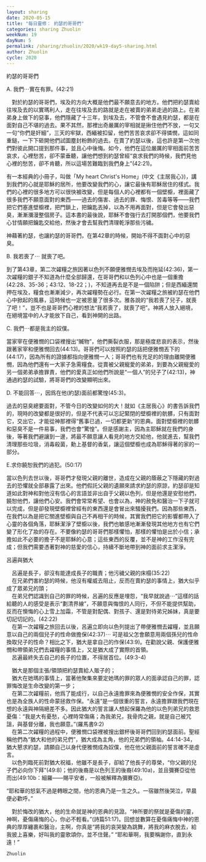 ```yaml
---
layout: sharing
date: 2020-05-15
title: "每日靈修： 約瑟的哥哥們"
categories: sharing Zhuolin
weekNum: 19
dayNum: 5
permalink: /sharing/zhuolin/2020/wk19-day5-sharing.html
author: Zhuolin
cycle: 2020
---
```


約瑟的哥哥們  

A. 我們⋯實在有罪。(42:21)  

　對於約瑟的哥哥們，埃及的方向大概是他們最不願意去的地方。他們把約瑟賣給往埃及去的以實瑪利人，走在往埃及去的路就是走在被賣的弟弟走過的路上。在弟弟身上做下的惡事，他們隱藏了十三年，到埃及去，不管會不會遇見約瑟，都是在面對自己不堪的過去。果不其然，那裡出奇嚴厲的宰相就是揪住他們不放，一句又一句“你們是奸細”，三天的牢獄，西緬被扣留，他們苦苦哀求卻不得憐憫，這如同重鎚，一下下砸開他們試圖塵封粉飾的過去。在賣了約瑟以後，這也許是第一次他們對彼此開口提到那件事，並且心中後悔。如今，他們在這位嚴厲的宰相面前苦苦哀求，心裡愁苦，卻不蒙垂聽，讓他們想到約瑟曾經“哀求我們的時候，我們見他心裡的愁苦，卻不肯聽，所以這場苦難臨到我們身上”(42:21)。  

有一本經典的小冊子，叫做「My heart Christ's Home」(中文《主居我心》)，講到我們的心就是耶穌的居所，他要改變我們的心，讓它最後有耶穌居住的樣式。我們的心裡的很多地方可以很快被改變，但是每個人的心裡都有一個壁櫥，裡面藏了很多我們不願意面對的東西——過去的傷害、過去的罪、悔恨、苦毒等等——我們把它們塞進壁櫥裡，把門鎖上，把鑰匙丟掉，以為不用再面對，但是它會發出惡臭，漸漸瀰漫整個房子。這本書的最後說，耶穌不會強行去打開那個們，他要我們心甘情願把鑰匙交給他，然後才會去幫我們清理乾淨那些污穢。  

神藉著約瑟，也讓約瑟的哥哥們，在第42章的時候，開始不得不面對心中的惡臭。  

B. 我若喪了⋯ 就喪了吧。  

到了第43章，第二次糴糧之旅因著以色列不願便雅憫去埃及而拖延(42:36)，第一次糴糧的銀子不知道為什麼全部歸還，在哥哥們和以色列心中也是一個重擔(42:28、35-36；43:12、18-22；)，不知道再去是不是一個陷阱；但是西緬還關押在埃及，糧食也漸漸減少，再次糴糧勢在必行。在第一次糴糧之旅被約瑟在他們心中掀起的風暴，這時候也一定被思量了很多次。雅各說的“我若喪了兒子，就喪了吧！”，豈不也是哥哥們心裡的想法“我若喪了，就喪了吧”。神將人放入絕境，在絕境當中的人才能放下自己，看到神開的出路。  

C. 我們⋯都是我主的奴僕。  

當家宰在便雅憫的口袋裡搜出“贓物”，他們撕裂衣服，那是極度悲哀的表示，然後跟著家宰和便雅憫回去(44:13)。哥哥們可以按照約瑟的話把便雅憫丟下的(44:17)，因為所有的證據都指向便雅憫一人；哥哥們也有充足的的理由離開便雅憫，因為他們還有一大家子急需糧食。從賣被父親寵愛的弟弟，到要為父親寵愛的另一個弟弟承擔罪責，他們的愛真正如他們所說是“一個人”的兒子了(42:13)，神通過約瑟的試驗，將哥哥們的改變顯明出來。  

D. 不能回答⋯，因爲在他(約瑟)面前都驚惶(45:3)。  

過去的惡臭總要面對，不管今日的改變如何的大！就如《主居我心》的書告訴我們的，現時的改變都是很好的，但是不代表可以忘記緊閉的壁櫥裡的骯髒，只有面對它，交出它，才能從神那裡得“舊事已過，一切都更新”的恩典。面對壁櫥裡的骯髒和惡臭不是一件易事，我們也會“驚惶”。但是感謝主，因為主耶穌就在我們的身後，等著我們避讓到一邊，將最不願意讓人看見的地方交給他，他就進去，幫我們清理那些垃圾，消毒殺菌，勳上基督的香氣，讓這個壁櫥也成為耶穌得著的家的一部分。  

E.求你饒恕我們的過犯。(50:17)  

當以色列去世以後，哥哥們才發現父親的離世，造成在父親的蔭蔽之下隱藏的對過去的恐懼就全部暴露了出來。他們假託父親的遺願來請求約瑟的原諒，約瑟卻是知道如此對神和對他沒有信心的言語並非出自于父親以色列，但是他還是安慰他們，饒恕他們，讓他們心安。我們會常常希望、也會以為，神的赦免和醫治一下子就可以完成，但是卻發現壁櫥裡曾經有的東西還是會冒出來騷擾我們。因為那些東西，在我們以為是把它關進壁櫥與自己不再相干的時候，其實我們把它的影響都帶入了心靈的各個角落，耶穌潔淨了壁櫥以後，我們也敏感地漸漸發現其他地方也有它們變了形化了妝的存在。不要像約瑟的哥哥們那樣懼怕，那樣的懼怕是出於小信；承擔如此不必要的擔子不是耶穌的心意；這些東西的反覆，並不是神的工作沒有完成；但我們需要憑著對神的慈愛的信心，持續不斷地帶到神的面前求主潔淨。  

呂遍與猶大  

　呂遍是長子，卻沒有能達成長子的職責；他污穢父親的床榻(35:22)     
　在兄弟們害約瑟的時候，他沒有權威去阻止，反而在賣約瑟的事情上，猶大似乎成了眾弟兄的頭；  
　在弟兄們認識到自己的罪的時候，呂遍的反應是埋怨，“我早就說過⋯”這樣的話給聽的人的感受是表示“劃清界線”，不願意與悔恨的人同行，不但不能提供幫助，反而在懊悔的心上雪上加霜，不管是對配偶、對孩子、還是對待弟兄姊妹，真是要切記切記的。(42:22)  
　在第一次糴糧之旅回去以後，呂遍立即向以色列提出了帶便雅憫去糴糧，並且願意以自己的兩個兒子的性命做擔保(42:37)⋯ 可是祖父怎會願意用兩個孫兒的性命換取兒子的性命？相比之下，猶大是拿自己的作保(43:9)。在勸說父親、保護便雅憫和帶領弟兄們去糴糧的事情上，又是猶大成了實際的首領。  
　呂遍最終失去自己的長子的位置，不得居首位。(49:3-4)  

　猶大是那個主張/領頭把約瑟賣給人販子的；  
　猶大在她瑪的事情上，當著他聚集來要定她瑪的罪的眾人的面承認自己的罪，認罪悔改是生命改變的第一步；  
　在第二次糴糧前，他爲了能成行，以自己永遠擔罪來為便雅憫的安全作保，其實也是為全族人的性命蒙拯救作保。“永遠”是一個很重的誓言，永遠擔罪跟我們現在想的永遠與神隔絕差不多。因此猶大的誓言讓人想起保羅為他的以色列弟兄的救恩憂傷：“我是大有憂愁，心裡時常傷痛；為我弟兄，我骨肉之親，就是自己被咒詛，與基督分離，我也願意。”(羅馬書9:2)  
　在第二次糴糧的過程中，便雅憫口袋裡被搜出銀杯後哥哥們回到約瑟面前。聖經稱他們為“猶大和他的弟兄們”，猶大成為主角，他的兄弟們的領袖。44:14-34，猶大懇求約瑟，請願自己以身代便雅憫成為奴僕，他在他父親面前的誓言確不是虛言。  
　以色列臨死前對猶大祝福，他雖不是長子，卻給了他長子的尊榮，“你父親的兒子們必向你下拜”(49:8)；他的後裔是以色列王的後裔(49:10a)，並且彌賽亞從他而出(49:10b：細羅——賜平安者，一般被解釋為彌賽亞)。  

“耶和華的怒氣不過是轉眼之間，他的恩典乃是一生之久。一宿雖然後哭泣，早晨便必歡呼。”  

　對於悔改的猶大，他的生命就是神的恩典的見證。“神所要的祭就是憂傷的靈，神啊，憂傷痛悔的心，你必不輕看。”(詩篇51:17)。回想並數算在憂傷痛悔中神的恩典的厚厚纏裹和醫治，主啊，你真是“將我的哀哭變為跳舞，將我的麻衣脫去，給我披上喜樂，好叫我的靈歌頌你，並不住聲。” “耶和華啊，我要稱謝你，直到永遠！”  

`Zhuolin`  
